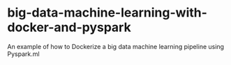 # big-data-machine-learning-with-docker-and-pyspark
An example of how to Dockerize a big data machine learning pipeline using Pyspark.ml
